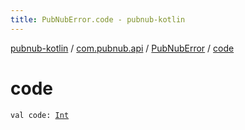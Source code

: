 ```yaml
---
title: PubNubError.code - pubnub-kotlin
---
```


[pubnub-kotlin](../../index.html) / [com.pubnub.api](../index.html) / [PubNubError](index.html) / [code](./code.html)

# code

`val code: `[`Int`](https://kotlinlang.org/api/latest/jvm/stdlib/kotlin/-int/index.html)